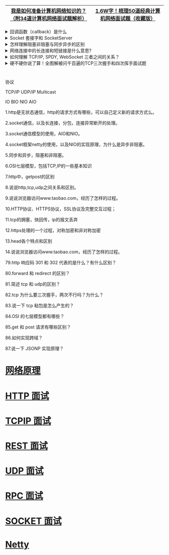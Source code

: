 
[我是如何准备计算机网络知识的？（附34道计算机网络面试题解析）](https://www.jianshu.com/p/aff28869902c)|[1.6W字！梳理50道经典计算机网络面试题（收藏版）](http://www.5ityx.com/cate103/92560.html)|
---|---|

<details>
<summary> 回调函数（callback）是什么</summary>

* [事件处理 回调函数（callback）是什么](https://www.zhihu.com/question/19801131)

</details> 

<details>
<summary> Socket 套接字和 SocketServer</summary>

* [手动搭建I/O网络通信框架1：Socket和ServerSocket入门实战，实现单聊](https://www.cnblogs.com/lbhym/p/12673470.html)

</details> 

<details>
<summary> 怎样理解阻塞非阻塞与同步异步的区别</summary>

* [怎样理解阻塞非阻塞与同步异步的区别](https://www.zhihu.com/question/19732473)

</details> 

<details>
<summary> 网络连接中的长连接和短链接是什么意思? </summary>

* [网络连接中的长连接和短链接是什么意思?](https://www.zhihu.com/question/22677800)

</details> 


<details>
<summary> 如何理解 TCP/IP, SPDY, WebSocket 三者之间的关系？ </summary>

* [如何理解 TCP/IP, SPDY, WebSocket 三者之间的关系？](https://www.zhihu.com/question/20097129)

</details> 

<details>
<summary> 硬不硬你说了算！全图解被问千百遍的TCP三次握手和四次挥手面试题 </summary>

* [硬不硬你说了算！全图解被问千百遍的TCP三次握手和四次挥手面试题](https://mp.weixin.qq.com/s/lFnyBaaP3f0eNcKGW5RtCg)

</details> 


# 



协议

TCP/IP
UDP/IP
Multicast

IO
BIO
NIO
AIO


1.http是无状态通信，http的请求方式有哪些，可以自己定义新的请求方式么。

2.socket通信，以及长连接，分包，连接异常断开的处理。

3.socket通信模型的使用，AIO和NIO。

4.socket框架netty的使用，以及NIO的实现原理，为什么是异步非阻塞。

5.同步和异步，阻塞和非阻塞。

6.OSI七层模型，包括TCP,IP的一些基本知识

7.http中，getpost的区别

8.说说http,tcp,udp之间关系和区别。

9.说说浏览器访问www.taobao.com，经历了怎样的过程。

10.HTTP协议、HTTPS协议，SSL协议及完整交互过程；

11.tcp的拥塞，快回传，ip的报文丢弃

12.https处理的一个过程，对称加密和非对称加密

13.head各个特点和区别

14.说说浏览器访问www.taobao.com，经历了怎样的过程。

79.http 响应码 301 和 302 代表的是什么？有什么区别？

80.forward 和 redirect 的区别？

81.简述 tcp 和 udp的区别？

82.tcp 为什么要三次握手，两次不行吗？为什么？

83.说一下 tcp 粘包是怎么产生的？

84.OSI 的七层模型都有哪些？

85.get 和 post 请求有哪些区别？

86.如何实现跨域？

87.说一下 JSONP 实现原理？

# [网络原理]()
# [HTTP 面试](https://github.com/stevenli91748/Network/blob/master/HTTP/Interview.md)
# [TCPIP 面试](https://github.com/stevenli91748/Network/blob/master/TCPIP/Interview.md)
# [REST 面试](https://github.com/stevenli91748/Network/blob/master/REST/Interview.md)
# [UDP 面试](https://github.com/stevenli91748/Network/blob/master/UDP/Interview.md)
# [RPC 面试](https://github.com/stevenli91748/Network/blob/master/RPC/Interview.md)
# [SOCKET 面试](https://github.com/stevenli91748/Network/blob/master/Socket/Interview.md)
# [Netty]()
